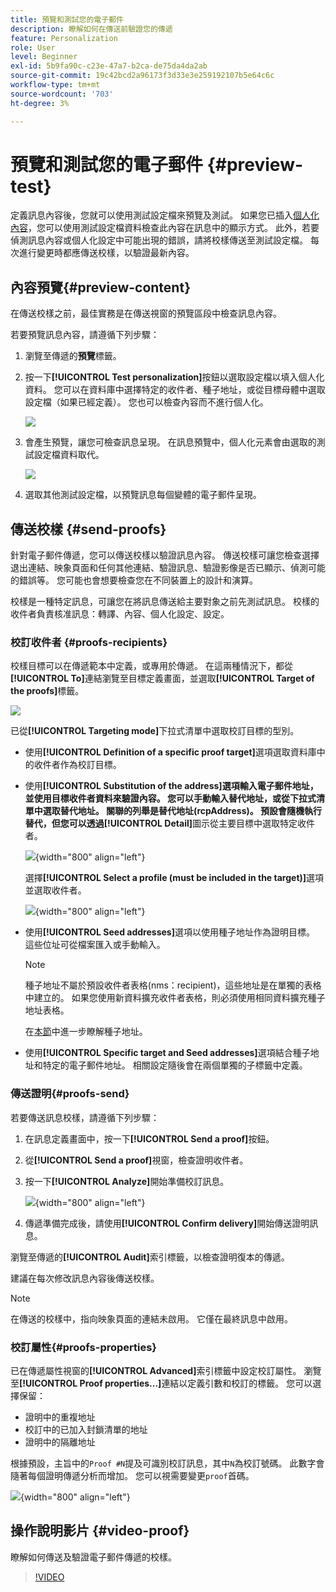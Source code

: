 ```yaml
---
title: 預覽和測試您的電子郵件
description: 瞭解如何在傳送前驗證您的傳遞
feature: Personalization
role: User
level: Beginner
exl-id: 5b9fa90c-c23e-47a7-b2ca-de75da4da2ab
source-git-commit: 19c42bcd2a96173f3d33e3e259192107b5e64c6c
workflow-type: tm+mt
source-wordcount: '703'
ht-degree: 3%

---
```


# 預覽和測試您的電子郵件 {#preview-test}

定義訊息內容後，您就可以使用測試設定檔來預覽及測試。 如果您已插入[個人化內容](personalize.md)，您可以使用測試設定檔資料檢查此內容在訊息中的顯示方式。 此外，若要偵測訊息內容或個人化設定中可能出現的錯誤，請將校樣傳送至測試設定檔。 每次進行變更時都應傳送校樣，以驗證最新內容。

## 內容預覽{#preview-content}

在傳送校樣之前，最佳實務是在傳送視窗的預覽區段中檢查訊息內容。

若要預覽訊息內容，請遵循下列步驟：

1. 瀏覽至傳遞的&#x200B;**預覽**&#x200B;標籤。
1. 按一下&#x200B;**[!UICONTROL Test personalization]**&#x200B;按鈕以選取設定檔以填入個人化資料。 您可以在資料庫中選擇特定的收件者、種子地址，或從目標母體中選取設定檔（如果已經定義）。 您也可以檢查內容而不進行個人化。

   ![](assets/test-personalization.png)

1. 會產生預覽，讓您可檢查訊息呈現。 在訊息預覽中，個人化元素會由選取的測試設定檔資料取代。

   ![](assets/test-personalization-with-a-recipient.png)

1. 選取其他測試設定檔，以預覽訊息每個變體的電子郵件呈現。

## 傳送校樣 {#send-proofs}

針對電子郵件傳遞，您可以傳送校樣以驗證訊息內容。 傳送校樣可讓您檢查選擇退出連結、映象頁面和任何其他連結、驗證訊息、驗證影像是否已顯示、偵測可能的錯誤等。 您可能也會想要檢查您在不同裝置上的設計和演算。

校樣是一種特定訊息，可讓您在將訊息傳送給主要對象之前先測試訊息。 校樣的收件者負責核准訊息：轉譯、內容、個人化設定、設定。

### 校訂收件者 {#proofs-recipients}

校樣目標可以在傳遞範本中定義，或專用於傳遞。 在這兩種情況下，都從&#x200B;**[!UICONTROL To]**&#x200B;連結瀏覽至目標定義畫面，並選取&#x200B;**[!UICONTROL Target of the proofs]**&#x200B;標籤。

![](assets/target-of-proofs.png)

已從&#x200B;**[!UICONTROL Targeting mode]**&#x200B;下拉式清單中選取校訂目標的型別。

* 使用&#x200B;**[!UICONTROL Definition of a specific proof target]**&#x200B;選項選取資料庫中的收件者作為校訂目標。
* 使用&#x200B;**[!UICONTROL Substitution of the address]**選項輸入電子郵件地址，並使用目標收件者資料來驗證內容。 您可以手動輸入替代地址，或從下拉式清單中選取替代地址。 關聯的列舉是替代地址(rcpAddress)。
預設會隨機執行替代，但您可以透過**[!UICONTROL Detail]**&#x200B;圖示從主要目標中選取特定收件者。

  ![](assets/target-of-proofs-substitution-details.png){width="800" align="left"}

  選擇&#x200B;**[!UICONTROL Select a profile (must be included in the target)]**&#x200B;選項並選取收件者。

  ![](assets/target-of-proofs-substitution.png){width="800" align="left"}


* 使用&#x200B;**[!UICONTROL Seed addresses]**&#x200B;選項以使用種子地址作為證明目標。 這些位址可從檔案匯入或手動輸入。

  >[!NOTE]
  >
  >種子地址不屬於預設收件者表格(nms：recipient)，這些地址是在單獨的表格中建立的。 如果您使用新資料擴充收件者表格，則必須使用相同資料擴充種子地址表格。

  在[本節](../audiences/test-profiles.md)中進一步瞭解種子地址。

* 使用&#x200B;**[!UICONTROL Specific target and Seed addresses]**&#x200B;選項結合種子地址和特定的電子郵件地址。 相關設定隨後會在兩個單獨的子標籤中定義。

### 傳送證明{#proofs-send}

若要傳送訊息校樣，請遵循下列步驟：

1. 在訊息定義畫面中，按一下&#x200B;**[!UICONTROL Send a proof]**&#x200B;按鈕。
1. 從&#x200B;**[!UICONTROL Send a proof]**&#x200B;視窗，檢查證明收件者。
1. 按一下&#x200B;**[!UICONTROL Analyze]**&#x200B;開始準備校訂訊息。

   ![](assets/send-proof-analyze.png){width="800" align="left"}

1. 傳遞準備完成後，請使用&#x200B;**[!UICONTROL Confirm delivery]**&#x200B;開始傳送證明訊息。

瀏覽至傳遞的&#x200B;**[!UICONTROL Audit]**&#x200B;索引標籤，以檢查證明復本的傳遞。

建議在每次修改訊息內容後傳送校樣。

>[!NOTE]
>
>在傳送的校樣中，指向映象頁面的連結未啟用。 它僅在最終訊息中啟用。

### 校訂屬性{#proofs-properties}

已在傳遞屬性視窗的&#x200B;**[!UICONTROL Advanced]**&#x200B;索引標籤中設定校訂屬性。 瀏覽至&#x200B;**[!UICONTROL Proof properties...]**&#x200B;連結以定義引數和校訂的標籤。 您可以選擇保留：

* 證明中的重複地址
* 校訂中的已加入封鎖清單的地址
* 證明中的隔離地址

根據預設，主旨中的`Proof #N`提及可識別校訂訊息，其中`N`為校訂號碼。 此數字會隨著每個證明傳遞分析而增加。 您可以視需要變更`proof`首碼。

![](assets/proof-parameters.png){width="800" align="left"}


## 操作說明影片 {#video-proof}

瞭解如何傳送及驗證電子郵件傳遞的校樣。

>[!VIDEO](https://video.tv.adobe.com/v/333404)
